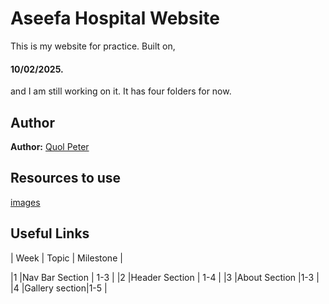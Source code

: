 # Aseefa Hospital Website

This is my website for practice. Built on,

#### 10/02/2025.
and I am still working on it. It has four folders for now.

## Author

**Author:**
[Quol Peter](https://github.com/quol04)

## Resources to use

[images](./images/logo.png)

## Useful Links

| Week | Topic | Milestone |

|1 |Nav Bar Section | 1-3 |
|2 |Header Section | 1-4 |
|3 |About Section |1-3 |
|4 |Gallery section|1-5 |
